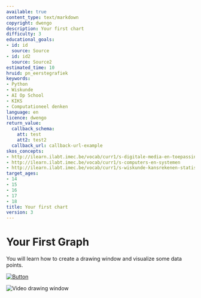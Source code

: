 ```yaml
---
available: true
content_type: text/markdown
copyright: dwengo
description: Your first chart
difficulty: 3
educational_goals:
- id: id
  source: Source
- id: id2
  source: Source2
estimated_time: 10
hruid: pn_eerstegrafiek
keywords:
- Python
- Wiskunde
- AI Op School
- KIKS
- Computationeel denken
language: en
licence: dwengo
return_value:
  callback_schema:
    att: test
    att2: test2
  callback_url: callback-url-example
skos_concepts:
- http://ilearn.ilabt.imec.be/vocab/curr1/s-digitale-media-en-toepassingen
- http://ilearn.ilabt.imec.be/vocab/curr1/s-computers-en-systemen
- http://ilearn.ilabt.imec.be/vocab/curr1/s-wiskunde-kansrekenen-statistiek
target_ages:
- 14
- 15
- 16
- 17
- 18
title: Your first chart
version: 3
---
```

# Your First Graph

You will learn how to create a drawing window and visualize some data points.

[![](embed/Button.png "Button")](https://kiks.ilabt.imec.be/jupyterhub/?id=0201 "Notebooks First Graph")

![](@youtube/https://www.youtube.com/watch?v=Dkq42rYIGv4 "Video drawing window")